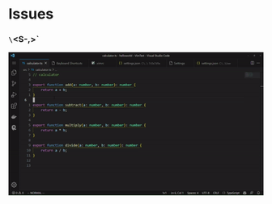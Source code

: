 # Issues

### `\`<S-,>`
![](https://github.com/sduzair/issues/blob/main/vscodevimselection/vscodevimselection.gif)
